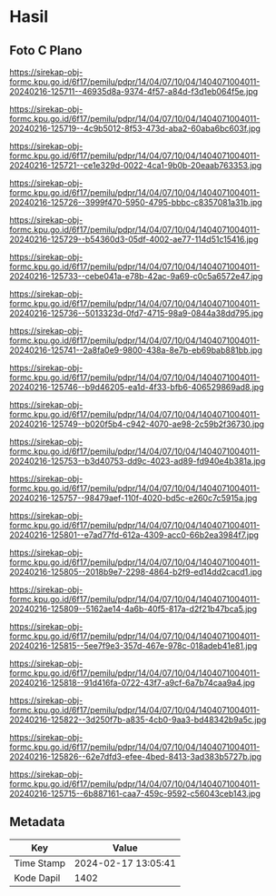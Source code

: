 # Hasil

## Foto C Plano

https://sirekap-obj-formc.kpu.go.id/6f17/pemilu/pdpr/14/04/07/10/04/1404071004011-20240216-125711--46935d8a-9374-4f57-a84d-f3d1eb064f5e.jpg

https://sirekap-obj-formc.kpu.go.id/6f17/pemilu/pdpr/14/04/07/10/04/1404071004011-20240216-125719--4c9b5012-8f53-473d-aba2-60aba6bc603f.jpg

https://sirekap-obj-formc.kpu.go.id/6f17/pemilu/pdpr/14/04/07/10/04/1404071004011-20240216-125721--ce1e329d-0022-4ca1-9b0b-20eaab763353.jpg

https://sirekap-obj-formc.kpu.go.id/6f17/pemilu/pdpr/14/04/07/10/04/1404071004011-20240216-125726--3999f470-5950-4795-bbbc-c8357081a31b.jpg

https://sirekap-obj-formc.kpu.go.id/6f17/pemilu/pdpr/14/04/07/10/04/1404071004011-20240216-125729--b54360d3-05df-4002-ae77-114d51c15416.jpg

https://sirekap-obj-formc.kpu.go.id/6f17/pemilu/pdpr/14/04/07/10/04/1404071004011-20240216-125733--cebe041a-e78b-42ac-9a69-c0c5a6572e47.jpg

https://sirekap-obj-formc.kpu.go.id/6f17/pemilu/pdpr/14/04/07/10/04/1404071004011-20240216-125736--5013323d-0fd7-4715-98a9-0844a38dd795.jpg

https://sirekap-obj-formc.kpu.go.id/6f17/pemilu/pdpr/14/04/07/10/04/1404071004011-20240216-125741--2a8fa0e9-9800-438a-8e7b-eb69bab881bb.jpg

https://sirekap-obj-formc.kpu.go.id/6f17/pemilu/pdpr/14/04/07/10/04/1404071004011-20240216-125746--b9d46205-ea1d-4f33-bfb6-406529869ad8.jpg

https://sirekap-obj-formc.kpu.go.id/6f17/pemilu/pdpr/14/04/07/10/04/1404071004011-20240216-125749--b020f5b4-c942-4070-ae98-2c59b2f36730.jpg

https://sirekap-obj-formc.kpu.go.id/6f17/pemilu/pdpr/14/04/07/10/04/1404071004011-20240216-125753--b3d40753-dd9c-4023-ad89-fd940e4b381a.jpg

https://sirekap-obj-formc.kpu.go.id/6f17/pemilu/pdpr/14/04/07/10/04/1404071004011-20240216-125757--98479aef-110f-4020-bd5c-e260c7c5915a.jpg

https://sirekap-obj-formc.kpu.go.id/6f17/pemilu/pdpr/14/04/07/10/04/1404071004011-20240216-125801--e7ad77fd-612a-4309-acc0-66b2ea3984f7.jpg

https://sirekap-obj-formc.kpu.go.id/6f17/pemilu/pdpr/14/04/07/10/04/1404071004011-20240216-125805--2018b9e7-2298-4864-b2f9-ed14dd2cacd1.jpg

https://sirekap-obj-formc.kpu.go.id/6f17/pemilu/pdpr/14/04/07/10/04/1404071004011-20240216-125809--5162ae14-4a6b-40f5-817a-d2f21b47bca5.jpg

https://sirekap-obj-formc.kpu.go.id/6f17/pemilu/pdpr/14/04/07/10/04/1404071004011-20240216-125815--5ee7f9e3-357d-467e-978c-018adeb41e81.jpg

https://sirekap-obj-formc.kpu.go.id/6f17/pemilu/pdpr/14/04/07/10/04/1404071004011-20240216-125818--91d416fa-0722-43f7-a9cf-6a7b74caa9a4.jpg

https://sirekap-obj-formc.kpu.go.id/6f17/pemilu/pdpr/14/04/07/10/04/1404071004011-20240216-125822--3d250f7b-a835-4cb0-9aa3-bd48342b9a5c.jpg

https://sirekap-obj-formc.kpu.go.id/6f17/pemilu/pdpr/14/04/07/10/04/1404071004011-20240216-125826--62e7dfd3-efee-4bed-8413-3ad383b5727b.jpg

https://sirekap-obj-formc.kpu.go.id/6f17/pemilu/pdpr/14/04/07/10/04/1404071004011-20240216-125715--6b887161-caa7-459c-9592-c56043ceb143.jpg


## Metadata

| Key        | Value               |
| ---------- | ------------------- |
| Time Stamp | 2024-02-17 13:05:41 |
| Kode Dapil | 1402                |



